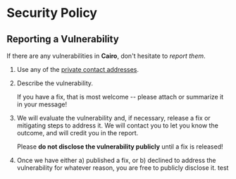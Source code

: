 # Security Policy

## Reporting a Vulnerability

If there are any vulnerabilities in **Cairo**, don't hesitate to _report them_.

1. Use any of the [private contact addresses](https://github.com/starkware-libs/cairo#support).
2. Describe the vulnerability.

   If you have a fix, that is most welcome -- please attach or summarize it in your message!

3. We will evaluate the vulnerability and, if necessary, release a fix or mitigating steps to address it. We will contact you to let you know the outcome, and will credit you in the report.

   Please **do not disclose the vulnerability publicly** until a fix is released!

4. Once we have either a) published a fix, or b) declined to address the vulnerability for whatever reason, you are free to publicly disclose it.
test
